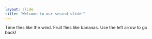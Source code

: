 ```yaml
---
layout: slide
title: "Welcome to our second slide!"
---
```

Time flies like the wind.  Fruit flies like bananas.
Use the left arrow to go back!
